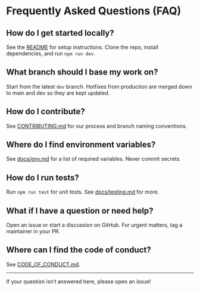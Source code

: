 # Frequently Asked Questions (FAQ)

## How do I get started locally?
See the [README](../README.md) for setup instructions. Clone the repo, install dependencies, and run `npm run dev`.

## What branch should I base my work on?
Start from the latest `dev` branch.  Hotfixes from production are merged down to main and dev so they are kept updated.

## How do I contribute?
See [CONTRIBUTING.md](../CONTRIBUTING.md) for our process and branch naming conventions.

## Where do I find environment variables?
See [docs/env.md](env.md) for a list of required variables. Never commit secrets.

## How do I run tests?
Run `npm run test` for unit tests. See [docs/testing.md](testing.md) for more.

## What if I have a question or need help?
Open an issue or start a discussion on GitHub. For urgent matters, tag a maintainer in your PR.

## Where can I find the code of conduct?
See [CODE_OF_CONDUCT.md](CODE_OF_CONDUCT.md).

---

If your question isn’t answered here, please open an issue!
